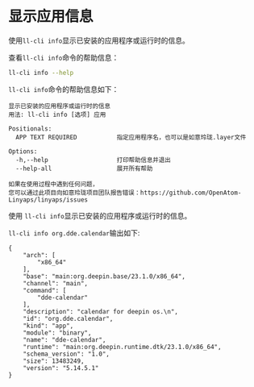 <!--
SPDX-FileCopyrightText: 2023 UnionTech Software Technology Co., Ltd.

SPDX-License-Identifier: LGPL-3.0-or-later
-->

# 显示应用信息

使用`ll-cli info`显示已安装的应用程序或运行时的信息。

查看`ll-cli info`命令的帮助信息：

```bash
ll-cli info --help
```

`ll-cli info`命令的帮助信息如下：

```text
显示已安装的应用程序或运行时的信息
用法: ll-cli info [选项] 应用

Positionals:
  APP TEXT REQUIRED           指定应用程序名，也可以是如意玲珑.layer文件

Options:
  -h,--help                   打印帮助信息并退出
  --help-all                  展开所有帮助

如果在使用过程中遇到任何问题，
您可以通过此项目向如意玲珑项目团队报告错误：https://github.com/OpenAtom-Linyaps/linyaps/issues
```

使用 `ll-cli info`显示已安装的应用程序或运行时的信息。

`ll-cli info org.dde.calendar`输出如下:

```text
{
    "arch": [
        "x86_64"
    ],
    "base": "main:org.deepin.base/23.1.0/x86_64",
    "channel": "main",
    "command": [
        "dde-calendar"
    ],
    "description": "calendar for deepin os.\n",
    "id": "org.dde.calendar",
    "kind": "app",
    "module": "binary",
    "name": "dde-calendar",
    "runtime": "main:org.deepin.runtime.dtk/23.1.0/x86_64",
    "schema_version": "1.0",
    "size": 13483249,
    "version": "5.14.5.1"
}
```
